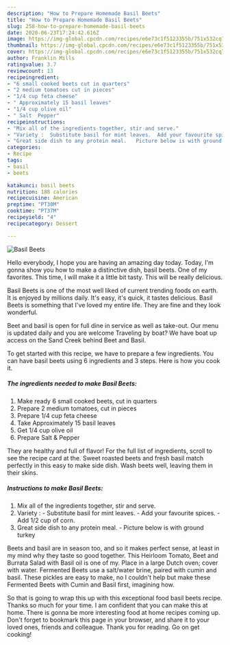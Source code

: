 ```yaml
---
description: "How to Prepare Homemade Basil Beets"
title: "How to Prepare Homemade Basil Beets"
slug: 258-how-to-prepare-homemade-basil-beets
date: 2020-06-23T17:24:42.616Z
image: https://img-global.cpcdn.com/recipes/e6e73c1f5123355b/751x532cq70/basil-beets-recipe-main-photo.jpg
thumbnail: https://img-global.cpcdn.com/recipes/e6e73c1f5123355b/751x532cq70/basil-beets-recipe-main-photo.jpg
cover: https://img-global.cpcdn.com/recipes/e6e73c1f5123355b/751x532cq70/basil-beets-recipe-main-photo.jpg
author: Franklin Mills
ratingvalue: 3.7
reviewcount: 13
recipeingredient:
- "6 small cooked beets cut in quarters"
- "2 medium tomatoes cut in pieces"
- "1/4 cup feta cheese"
- " Approximately 15 basil leaves"
- "1/4 cup olive oil"
- " Salt  Pepper"
recipeinstructions:
- "Mix all of the ingredients together, stir and serve."
- "Variety :  Substitute basil for mint leaves.  Add your favourite spices. Add 1/2 cup of corn."
- "Great side dish to any protein meal.   Picture below is with ground turkey"
categories:
- Recipe
tags:
- basil
- beets

katakunci: basil beets 
nutrition: 188 calories
recipecuisine: American
preptime: "PT30M"
cooktime: "PT37M"
recipeyield: "4"
recipecategory: Dessert

---
```



![Basil Beets](https://img-global.cpcdn.com/recipes/e6e73c1f5123355b/751x532cq70/basil-beets-recipe-main-photo.jpg)

Hello everybody, I hope you are having an amazing day today. Today, I'm gonna show you how to make a distinctive dish, basil beets. One of my favorites. This time, I will make it a little bit tasty. This will be really delicious.

Basil Beets is one of the most well liked of current trending foods on earth. It is enjoyed by millions daily. It's easy, it's quick, it tastes delicious. Basil Beets is something that I've loved my entire life. They are fine and they look wonderful.

Beet and basil is open for full dine in service as well as take-out. Our menu is updated daily and you are welcome Traveling by boat? We have boat up access on the Sand Creek behind Beet and Basil.


To get started with this recipe, we have to prepare a few ingredients. You can have basil beets using 6 ingredients and 3 steps. Here is how you cook it.

<!--inarticleads1-->

##### The ingredients needed to make Basil Beets:

1. Make ready 6 small cooked beets, cut in quarters
1. Prepare 2 medium tomatoes, cut in pieces
1. Prepare 1/4 cup feta cheese
1. Take  Approximately 15 basil leaves
1. Get 1/4 cup olive oil
1. Prepare  Salt &amp; Pepper


They are healthy and full of flavor! For the full list of ingredients, scroll to see the recipe card at the. Sweet roasted beets and fresh basil match perfectly in this easy to make side dish. Wash beets well, leaving them in their skins. 

<!--inarticleads2-->

##### Instructions to make Basil Beets:

1. Mix all of the ingredients together, stir and serve.
1. Variety :  - Substitute basil for mint leaves.  - Add your favourite spices. - Add 1/2 cup of corn.
1. Great side dish to any protein meal.   - Picture below is with ground turkey


Beets and basil are in season too, and so it makes perfect sense, at least in my mind why they taste so good together. This Heirloom Tomato, Beet and Burrata Salad with Basil oil is one of my. Place in a large Dutch oven; cover with water. Fermented Beets use a salt/water brine, paired with cumin and basil. These pickles are easy to make, no I couldn&#39;t help but make these Fermented Beets with Cumin and Basil first, imagining how. 

So that is going to wrap this up with this exceptional food basil beets recipe. Thanks so much for your time. I am confident that you can make this at home. There is gonna be more interesting food at home recipes coming up. Don't forget to bookmark this page in your browser, and share it to your loved ones, friends and colleague. Thank you for reading. Go on get cooking!
